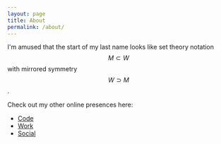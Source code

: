 ```yaml
---
layout: page
title: About
permalink: /about/
---
```


I'm amused that the start of my last name looks like set theory notation $$M \subset W$$ with mirrored symmetry $$W \supset M$$. 

Check out my other online presences here:

 * [Code](github.com/mcwalters)
 * [Work](linkedin.com/brendanmcwalters)
 * [Social](twitter.com/BrendanMcW)